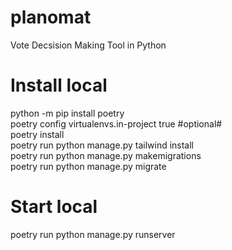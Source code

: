 # planomat
Vote Decsision Making Tool in Python


# Install local
python -m pip install poetry  
poetry config virtualenvs.in-project true #optional#  
poetry install  
poetry run python manage.py tailwind install  
poetry run python manage.py makemigrations  
poetry run python manage.py migrate  

# Start local
poetry run python manage.py runserver
